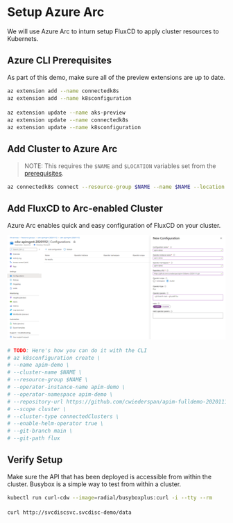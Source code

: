 # Setup Azure Arc

We will use Azure Arc to inturn setup FluxCD to apply cluster resources to Kubernets.

## Azure CLI Prerequisites

As part of this demo, make sure all of the preview extensions are up to date.

```bash
az extension add --name connectedk8s
az extension add --name k8sconfiguration

az extension update --name aks-preview
az extension update --name connectedk8s
az extension update --name k8sconfiguration
```

## Add Cluster to Azure Arc

> NOTE: This requires the `$NAME` and `$LOCATION` variables set from the [prerequisites](/00_prequisites/README.md).

```bash
az connectedk8s connect --resource-group $NAME --name $NAME --location $LOCATION
```

## Add FluxCD to Arc-enabled Cluster

Azure Arc enables quick and easy configuration of FluxCD on your cluster.

![Azure Arch Configuration](/assets/arc-screenshot-1.png)

```bash
# TODO: Here's how you can do it with the CLI
# az k8sconfiguration create \
# --name apim-demo \
# --cluster-name $NAME \
# --resource-group $NAME \
# --operator-instance-name apim-demo \
# --operator-namespace apim-demo \
# --repository-url https://github.com/cwiederspan/apim-fulldemo-20201111.git \
# --scope cluster \
# --cluster-type connectedClusters \
# --enable-helm-operator true \
# --git-branch main \
# --git-path flux
```

## Verify Setup

Make sure the API that has been deployed is accessible from within the cluster. Busybox is a simple way to test from within a cluster.

```bash
kubectl run curl-cdw --image=radial/busyboxplus:curl -i --tty --rm

curl http://svcdiscsvc.svcdisc-demo/data
```
